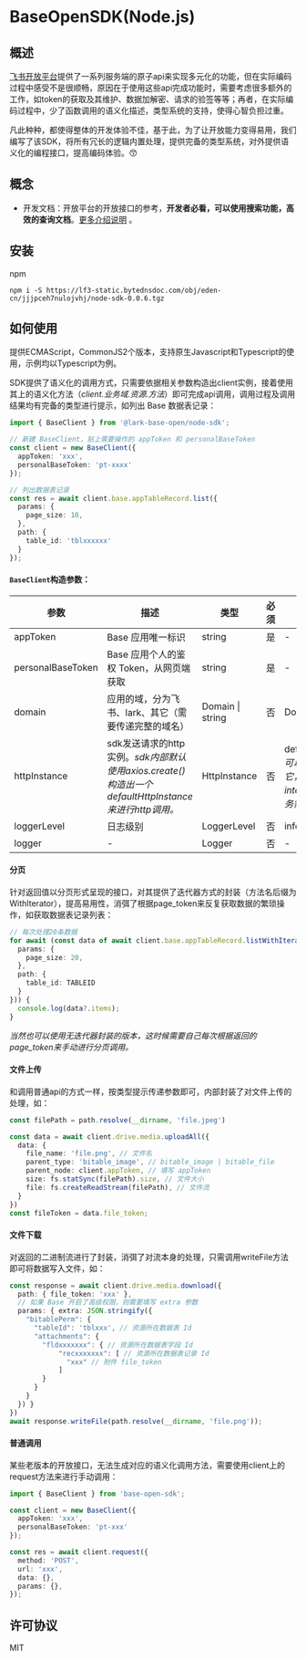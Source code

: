 # BaseOpenSDK(Node.js)
## 概述
[飞书开放平台](https://open.feishu.cn/document/server-docs/docs/bitable-v1/bitable-overview)提供了一系列服务端的原子api来实现多元化的功能，但在实际编码过程中感受不是很顺畅，原因在于使用这些api完成功能时，需要考虑很多额外的工作，如token的获取及其维护、数据加解密、请求的验签等等；再者，在实际编码过程中，少了函数调用的语义化描述，类型系统的支持，使得心智负担过重。

凡此种种，都使得整体的开发体验不佳，基于此，为了让开放能力变得易用，我们编写了该SDK，将所有冗长的逻辑内置处理，提供完备的类型系统，对外提供语义化的编程接口，提高编码体验。😙

## 概念
- 开发文档：开放平台的开放接口的参考，**开发者必看，可以使用搜索功能，高效的查询文档**。[更多介绍说明](https://open.feishu.cn/document/server-docs/docs/bitable-v1/bitable-overview) 。

## 安装
npm
```shell script
npm i -S https://lf3-static.bytednsdoc.com/obj/eden-cn/jjjpceh7nulojvhj/node-sdk-0.0.6.tgz
```

## 如何使用
提供ECMAScript，CommonJS2个版本，支持原生Javascript和Typescript的使用，示例均以Typescript为例。

SDK提供了语义化的调用方式，只需要依据相关参数构造出client实例，接着使用其上的语义化方法（*client.业务域.资源.方法*）即可完成api调用，调用过程及调用结果均有完备的类型进行提示，如列出 Base 数据表记录：
```typescript
import { BaseClient } from '@lark-base-open/node-sdk';

// 新建 BaseClient，贴上需要操作的 appToken 和 personalBaseToken
const client = new BaseClient({
  appToken: 'xxx',
  personalBaseToken: 'pt-xxxx'
});

// 列出数据表记录
const res = await client.base.appTableRecord.list({
  params: {
    page_size: 10,
  },
  path: {
    table_id: 'tblxxxxxx'
  }
});
```


#### `BaseClient`构造参数：
|  参数   | 描述  | 类型 | 必须 | 默认 |
|  ----  | ----  | ---- | ---- | ---- |
| appToken  | Base 应用唯一标识 | string | 是 | - |
| personalBaseToken  | Base 应用个人的鉴权 Token，从网页端获取 | string | 是 | - |
| domain  | 应用的域，分为飞书、lark、其它（需要传递完整的域名） | Domain &#124; string | 否 | Domain.Feishu |
| httpInstance | sdk发送请求的http实例。*sdk内部默认使用axios.create()构造出一个defaultHttpInstance来进行http调用。*| HttpInstance | 否 | defaultHttpInstance。*可以从sdk中import它，在其上添加interceptors来完成业务需求。* |
| loggerLevel  | 日志级别 | LoggerLevel | 否 | info |
| logger  | - | Logger | 否 | - |

#### 分页
针对返回值以分页形式呈现的接口，对其提供了迭代器方式的封装（方法名后缀为WithIterator），提高易用性，消弭了根据page_token来反复获取数据的繁琐操作，如获取数据表记录列表：
``` typescript
// 每次处理20条数据
for await (const data of await client.base.appTableRecord.listWithIterator({
  params: {
    page_size: 20,
  },
  path: {
    table_id: TABLEID
  }
})) {
  console.log(data?.items);
}
```
*当然也可以使用无迭代器封装的版本，这时候需要自己每次根据返回的page_token来手动进行分页调用。*
#### 文件上传
和调用普通api的方式一样，按类型提示传递参数即可，内部封装了对文件上传的处理，如：
```typescript
const filePath = path.resolve(__dirname, 'file.jpeg')

const data = await client.drive.media.uploadAll({
  data: {
    file_name: 'file.png', // 文件名
    parent_type: 'bitable_image', // bitable_image | bitable_file
    parent_node: client.appToken, // 填写 appToken
    size: fs.statSync(filePath).size, // 文件大小
    file: fs.createReadStream(filePath), // 文件流
  }
})
const fileToken = data.file_token;
```
#### 文件下载
对返回的二进制流进行了封装，消弭了对流本身的处理，只需调用writeFile方法即可将数据写入文件，如：
```typescript
const response = await client.drive.media.download({
  path: { file_token: 'xxx' },
  // 如果 Base 开启了高级权限，则需要填写 extra 参数
  params: { extra: JSON.stringify({
    "bitablePerm": {
      "tableId": 'tblxxx', // 资源所在数据表 Id
      "attachments": {
        "fldxxxxxxx": { // 资源所在数据表字段 Id
            "recxxxxxxx": [ // 资源所在数据表记录 Id
              "xxx" // 附件 file_token
            ]
        }
      }
    }
  }) }  
})
await response.writeFile(path.resolve(__dirname, 'file.png'));
```

#### 普通调用
某些老版本的开放接口，无法生成对应的语义化调用方法，需要使用client上的request方法来进行手动调用：
```typescript
import { BaseClient } from 'base-open-sdk';

const client = new BaseClient({
  appToken: 'xxx',
  personalBaseToken: 'pt-xxx'
});

const res = await client.request({
  method: 'POST',
  url: 'xxx',
  data: {},
  params: {},
});
```

## 许可协议
MIT

